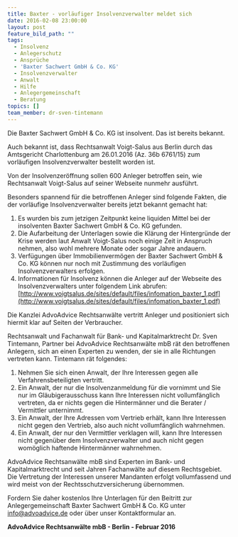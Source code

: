 ```yaml
---
title: Baxter - vorläufiger Insolvenzverwalter meldet sich
date: 2016-02-08 23:00:00
layout: post
feature_bild_path: ""
tags:
  - Insolvenz
  - Anlegerschutz
  - Ansprüche
  - 'Baxter Sachwert GmbH & Co. KG'
  - Insolvenzverwalter
  - Anwalt
  - Hilfe
  - Anlegergemeinschaft
  - Beratung
topics: []
team_member: dr-sven-tintemann
---
```



Die Baxter Sachwert GmbH & Co. KG ist insolvent. Das ist bereits bekannt.

Auch bekannt ist, dass Rechtsanwalt Voigt-Salus aus Berlin durch das Amtsgericht Charlottenburg am 26.01.2016 (Az. 36b 6761/15) zum vorläufigen Insolvenzverwalter bestellt worden ist.

Von der Insolvenzeröffnung sollen 600 Anleger betroffen sein, wie Rechtsanwalt Voigt-Salus auf seiner Webseite nunmehr ausführt.

Besonders spannend für die betroffenen Anleger sind folgende Fakten, die der vorläufige Insolvenzverwalter bereits jetzt bekannt gemacht hat:

1. Es wurden bis zum jetzigen Zeitpunkt keine liquiden Mittel bei der insolventen Baxter Sachwert GmbH & Co. KG gefunden.
2. Die Aufarbeitung der Unterlagen sowie die Klärung der Hintergründe der Krise werden laut Anwalt Voigt-Salus noch einige Zeit in Anspruch nehmen, also wohl mehrere Monate oder sogar Jahre andauern.
3. Verfügungen über Immobilienvermögen der Baxter Sachwert GmbH & Co. KG können nur noch mit Zustimmung des vorläufigen Insolvenzverwalters erfolgen.
4. Informationen für Insolvenz können die Anleger auf der Webseite des Insolvenzverwalters unter folgendem Link abrufen: [http://www.voigtsalus.de/sites/default/files/infomation_baxter_1.pdf](http://www.voigtsalus.de/sites/default/files/infomation_baxter_1.pdf)

Die Kanzlei AdvoAdvice Rechtsanwälte vertritt Anleger und positioniert sich hiermit klar auf Seiten der Verbraucher.

Rechtsanwalt und Fachanwalt für Bank- und Kapitalmarktrecht Dr. Sven Tintemann, Partner bei AdvoAdvice Rechtsanwälte mbB rät den betroffenen Anlegern, sich an einen Experten zu wenden, der sie in alle Richtungen vertreten kann. Tintemann rät folgendes:

1. Nehmen Sie sich einen Anwalt, der Ihre Interessen gegen alle Verfahrensbeteiligten vertritt.
2. Ein Anwalt, der nur die Insolvenzanmeldung für die vornimmt und Sie nur im Gläubigerausschuss kann Ihre Interessen nicht vollumfänglich vertreten, da er nichts gegen die Hintermänner und die Berater / Vermittler unternimmt.
3. Ein Anwalt, der Ihre Adressen vom Vertrieb erhält, kann Ihre Interessen nicht gegen den Vertrieb, also auch nicht vollumfänglich wahrnehmen.
4. Ein Anwalt, der nur den Vermittler verklagen will, kann Ihre Interessen nicht gegenüber dem Insolvenzverwalter und auch nicht gegen womöglich haftende Hintermänner wahrnehmen.

AdvoAdvice Rechtsanwälte mbB sind Experten im Bank- und Kapitalmarktrecht und seit Jahren Fachanwälte auf diesem Rechtsgebiet. Die Vertretung der Interessen unserer Mandanten erfolgt vollumfassend und wird meist von der Rechtsschutzversicherung übernommen.

Fordern Sie daher kostenlos Ihre Unterlagen für den Beitritt zur Anlegergemeinschaft Baxter Sachwert GmbH & Co. KG unter [&#105;&#110;&#102;&#111;&#064;&#097;&#100;&#118;&#111;&#097;&#100;&#118;&#105;&#099;&#101;&#046;&#100;&#101;](&#109;&#097;&#105;&#108;&#116;&#111;:&#105;&#110;&#102;&#111;&#064;&#097;&#100;&#118;&#111;&#097;&#100;&#118;&#105;&#099;&#101;&#046;&#100;&#101;) oder über unser Kontaktformular an.

**AdvoAdvice Rechtsanwälte mbB - Berlin - Februar 2016**
